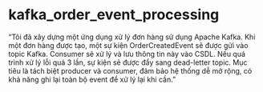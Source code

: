 # kafka_order_event_processing

“Tôi đã xây dựng một ứng dụng xử lý đơn hàng sử dụng Apache Kafka. Khi một đơn hàng được tạo, một sự kiện OrderCreatedEvent sẽ được gửi vào topic Kafka. Consumer sẽ xử lý và lưu thông tin này vào CSDL. Nếu quá trình xử lý lỗi quá 3 lần, sự kiện sẽ được đẩy sang dead-letter topic. Mục tiêu là tách biệt producer và consumer, đảm bảo hệ thống dễ mở rộng, có khả năng ghi lại toàn bộ event để xử lý lại khi cần.”
